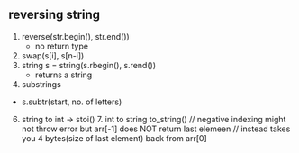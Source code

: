 ## reversing string
1. reverse(str.begin(), str.end())
   - no return type
3. swap(s[i], s[n-i])
4. string s = string(s.rbegin(), s.rend())
   - returns a string
5. substrings
 - s.subtr(start, no. of letters)
6. string to int -> stoi()
   7. int to string to_string()
// negative indexing might not throw error but arr[-1] does NOT return last elemeen
// instead takes you 4 bytes(size of last element) back from arr[0]
